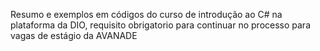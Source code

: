 Resumo e exemplos em códigos do curso de introdução ao C# na plataforma da DIO, requisito obrigatorio para continuar no processo para vagas de estágio da AVANADE
